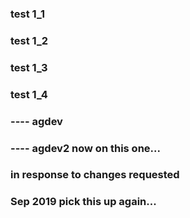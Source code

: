 ### test 1_1
### test 1_2
### test 1_3
### test 1_4
### ---- agdev
### ---- agdev2 now on this one...
### in response to changes requested
### Sep 2019 pick this up again...